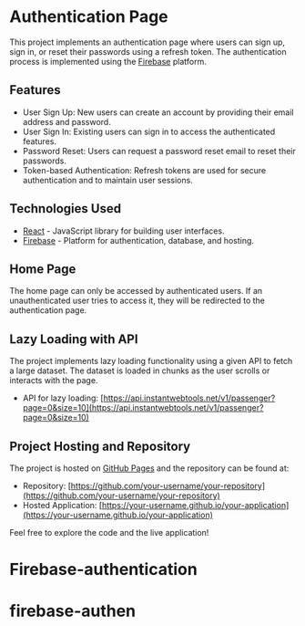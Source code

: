 # Authentication Page

This project implements an authentication page where users can sign up, sign in, or reset their passwords using a refresh token. The authentication process is implemented using the [Firebase](https://firebase.google.com/) platform.

## Features

- User Sign Up: New users can create an account by providing their email address and password.
- User Sign In: Existing users can sign in to access the authenticated features.
- Password Reset: Users can request a password reset email to reset their passwords.
- Token-based Authentication: Refresh tokens are used for secure authentication and to maintain user sessions.

## Technologies Used

- [React](https://reactjs.org/) - JavaScript library for building user interfaces.
- [Firebase](https://firebase.google.com/) - Platform for authentication, database, and hosting.

## Home Page

The home page can only be accessed by authenticated users. If an unauthenticated user tries to access it, they will be redirected to the authentication page.

## Lazy Loading with API

The project implements lazy loading functionality using a given API to fetch a large dataset. The dataset is loaded in chunks as the user scrolls or interacts with the page.

- API for lazy loading: [https://api.instantwebtools.net/v1/passenger?page=0&size=10](https://api.instantwebtools.net/v1/passenger?page=0&size=10)

## Project Hosting and Repository

The project is hosted on [GitHub Pages](https://pages.github.com/) and the repository can be found at:

- Repository: [https://github.com/your-username/your-repository](https://github.com/your-username/your-repository)
- Hosted Application: [https://your-username.github.io/your-application](https://your-username.github.io/your-application)

Feel free to explore the code and the live application!
# Firebase-authentication
# firebase-authen
